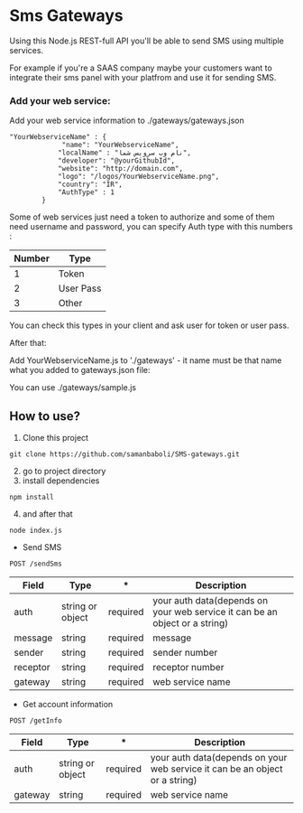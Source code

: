 # Sms Gateways
Using this Node.js REST-full API you'll be able to send SMS using multiple services.

For example if you're a SAAS company maybe your customers want to integrate their sms panel with your platfrom and use it for sending SMS.

### Add your web service:

Add your web service information to ./gateways/gateways.json

```
"YourWebserviceName" : {
	    	 "name": "YourWebserviceName",
	      	"localName" : "نام وب سرویس شما",
	        "developer": "@yourGithubId",
	        "website": "http://domain.com",
	        "logo": "/logos/YourWebserviceName.png",
	        "country": "IR",
	        "AuthType" : 1 
    	} 
```
Some of web services just need a token to authorize and some of them need username and password, you can specify Auth type with this numbers :

| Number  | Type |
| ------------- | ------------- |
| 1  | Token  |
| 2  | User Pass  |
| 3  | Other  |

You can check this types in your client and ask user for token or user pass.

After that:

Add YourWebserviceName.js to './gateways' - it name must be that name what you added to gateways.json file:

 You can use ./gateways/sample.js 
 
 ## How to use?
 
 1. Clone this project
 ```
 git clone https://github.com/samanbaboli/SMS-gateways.git
 ```
2. go to project directory
3. install dependencies 
```
npm install
```
4. and after that
```
node index.js 
```

 * Send SMS
 
```POST /sendSms```
 
 
 | Field  | Type |  * | Description |
| ------------- | ------------- | ------------- | ------------- |
auth | string or object  | required  | your auth data(depends on your web service it can be an object or a string) |
| message  | string  |required  | message  |
|sender  | string  |required  | sender number |
|receptor  | string  |required  | receptor number |
|gateway  | string  |required  | web service name |

 * Get account information
 
```POST /getInfo```
 
 
 | Field  | Type |  * | Description |
| ------------- | ------------- | ------------- | ------------- |
auth | string or object  | required  | your auth data(depends on your web service it can be an object or a string) |
|gateway  | string  |required  | web service name |

